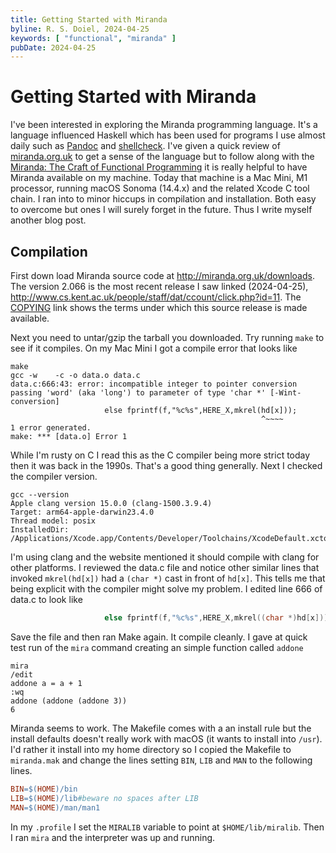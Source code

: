 ```yaml
---
title: Getting Started with Miranda
byline: R. S. Doiel, 2024-04-25
keywords: [ "functional", "miranda" ]
pubDate: 2024-04-25
---
```


# Getting Started with Miranda

I've been interested in exploring the Miranda programming language. It's a language influenced Haskell which has been used for programs I use almost daily such as [Pandoc](https://pandoc.org) and [shellcheck](https://www.shellcheck.net/). I've given a quick review of [miranda.org.uk](https://miranda.org.uk) to get a sense of the language but to follow along with the [Miranda: The Craft of Functional Programming](https://www.cs.kent.ac.uk/people/staff/sjt/Miranda_craft/) it is really helpful to have Miranda available on my machine. Today that machine is a Mac Mini, M1 processor, running macOS Sonoma (14.4.x) and the related Xcode C tool chain.  I ran into to minor hiccups in compilation and installation. Both easy to overcome but ones I will surely forget in the future. Thus I write myself another blog post.

## Compilation

First down load Miranda source code at <http://miranda.org.uk/downloads>. The version 2.066 is the most recent release I saw linked (2024-04-25), <http://www.cs.kent.ac.uk/people/staff/dat/ccount/click.php?id=11>. The [COPYING](https://www.cs.kent.ac.uk/people/staff/dat/miranda/downloads/COPYING) link shows the terms under which this source release is made available.

Next you need to untar/gzip the tarball you downloaded. Try running `make` to see if it compiles. On my Mac Mini I got a compile error that looks like

~~~shell
make
gcc -w    -c -o data.o data.c
data.c:666:43: error: incompatible integer to pointer conversion passing 'word' (aka 'long') to parameter of type 'char *' [-Wint-conversion]
                     else fprintf(f,"%c%s",HERE_X,mkrel(hd[x]));
                                                        ^~~~~
1 error generated.
make: *** [data.o] Error 1
~~~

While I'm rusty on C I read this as the C compiler being more strict today then it was back in the 1990s. That's a good thing generally.  Next I checked the compiler version. 

~~~shell
gcc --version
Apple clang version 15.0.0 (clang-1500.3.9.4)
Target: arm64-apple-darwin23.4.0
Thread model: posix
InstalledDir: /Applications/Xcode.app/Contents/Developer/Toolchains/XcodeDefault.xctoolchain/usr/bin
~~~

I'm using clang and the website mentioned it should compile with clang for other platforms.  I reviewed the data.c file and notice other similar lines that invoked `mkrel(hd[x])` had a `(char *)` cast in front of `hd[x]`. This tells me that being explicit with the compiler might solve my problem. I edited line 666 of data.c to look like

~~~C
                     else fprintf(f,"%c%s",HERE_X,mkrel((char *)hd[x]));
~~~

Save the file and then ran Make again. It compile cleanly. I gave at quick test run of the `mira` command creating an simple function called `addone`

~~~miranda
mira
/edit
addone a = a + 1
:wq
addone (addone (addone 3))
6
~~~

Miranda seems to work. The Makefile comes with a an install rule but the install defaults doesn't really work with macOS (it wants to install into `/usr`).
I'd rather it install into my home directory so I copied the Makefile to `miranda.mak` and change the lines setting `BIN`, `LIB` and `MAN` to the following
lines.

~~~Makefile
BIN=$(HOME)/bin
LIB=$(HOME)/lib#beware no spaces after LIB
MAN=$(HOME)/man/man1
~~~

In my `.profile` I set the `MIRALIB` variable to point at `$HOME/lib/miralib`. Then I ran `mira` and the interpreter was up and running.


